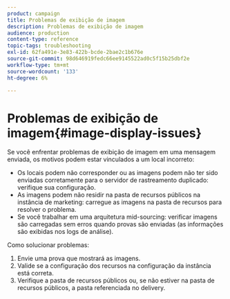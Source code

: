 ```yaml
---
product: campaign
title: Problemas de exibição de imagem
description: Problemas de exibição de imagem
audience: production
content-type: reference
topic-tags: troubleshooting
exl-id: 62fa491e-3e83-422b-bcde-2bae2c1b676e
source-git-commit: 98d646919fedc66ee9145522ad0c5f15b25dbf2e
workflow-type: tm+mt
source-wordcount: '133'
ht-degree: 6%

---
```


# Problemas de exibição de imagem{#image-display-issues}

Se você enfrentar problemas de exibição de imagem em uma mensagem enviada, os motivos podem estar vinculados a um local incorreto:

* Os locais podem não corresponder ou as imagens podem não ter sido enviadas corretamente para o servidor de rastreamento duplicado: verifique sua configuração.
* As imagens podem não residir na pasta de recursos públicos na instância de marketing: carregue as imagens na pasta de recursos para resolver o problema.
* Se você trabalhar em uma arquitetura mid-sourcing: verificar imagens são carregadas sem erros quando provas são enviadas (as informações são exibidas nos logs de análise).

Como solucionar problemas:

1. Envie uma prova que mostrará as imagens.
1. Valide se a configuração dos recursos na configuração da instância está correta.
1. Verifique a pasta de recursos públicos ou, se não estiver na pasta de recursos públicos, a pasta referenciada no delivery.
